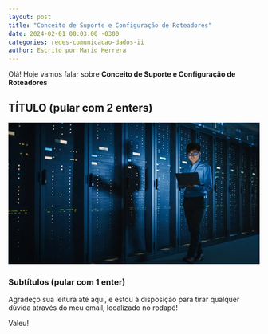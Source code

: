 ```yaml
---
layout: post
title: "Conceito de Suporte e Configuração de Roteadores"
date: 2024-02-01 00:03:00 -0300
categories: redes-comunicacao-dados-ii
author: Escrito por Mario Herrera
---
```


Olá! Hoje vamos falar sobre **Conceito de Suporte e Configuração de Roteadores**

## TÍTULO (pular com 2 enters)


![](https://github.com/mariopuebla17/blog/blob/main/_images/202402/redes3.jpg?raw=true)

### Subtítulos (pular com 1 enter)

Agradeço sua leitura até aqui, e estou à disposição para tirar qualquer dúvida através do meu email, localizado no rodapé!

Valeu!